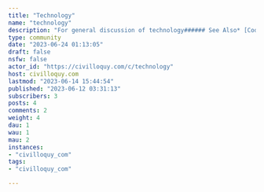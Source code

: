 ```yaml
---
title: "Technology" 
name: "technology"
description: "For general discussion of technology###### See Also* [Codidact Power Users Q&A](https://powerusers.codidact.com/)* [!technology@beehaw.org](https://civilloquy.com/c/technology@beehaw.org)"
type: community
date: "2023-06-24 01:13:05"
draft: false
nsfw: false
actor_id: "https://civilloquy.com/c/technology"
host: civilloquy.com
lastmod: "2023-06-14 15:44:54"
published: "2023-06-12 03:31:13"
subscribers: 3
posts: 4
comments: 2
weight: 4
dau: 1
wau: 1
mau: 2
instances:
- "civilloquy_com"
tags: 
- "civilloquy_com"

---
```

